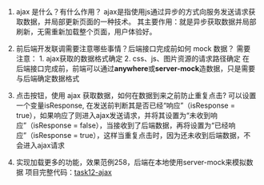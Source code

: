 1. ajax 是什么？有什么作用？
ajax是指使用js通过异步的方式向服务发送请求获取数据，并局部更新页面的一种技术。
其主要作用：就是异步获取数据并局部刷新，无需重新加载整个页面，用户体验好。

2. 前后端开发联调需要注意哪些事情？后端接口完成前如何 mock 数据？
需要注意：  1. ajax获取的数据格式确定
            2. css、js、图片资源的请求路径确定
在后端接口完成前，前端可以通过**anywhere**或**server-mock**造数据，只是需要与后端确定数据格式

3. 点击按钮，使用 ajax 获取数据，如何在数据到来之前防止重复点击?
可以设置一个变量isResponse, 在发送前判断其是否已经“响应”（isResponse = true），如果响应了则进入ajax发送请求，并将其设置为“未收到响应”（isResponse = false），当接收到了后端数据，再将设置为“已经响应”（isResponse = true），这样当重复点击时，因为还未收到后端数据，不会进入ajax请求

4. 实现加载更多的功能，效果范例258，后端在本地使用server-mock来模拟数据
项目完整代码：[task12-ajax](https://github.com/ShaunZh/jirengu/tree/master/task12-ajax/load-more)